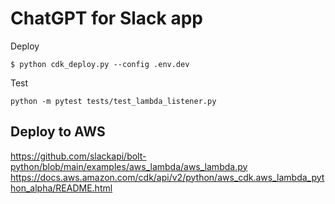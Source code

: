 # ChatGPT for Slack app

Deploy
```
$ python cdk_deploy.py --config .env.dev
```

Test
```
python -m pytest tests/test_lambda_listener.py
```


## Deploy to AWS
https://github.com/slackapi/bolt-python/blob/main/examples/aws_lambda/aws_lambda.py
https://docs.aws.amazon.com/cdk/api/v2/python/aws_cdk.aws_lambda_python_alpha/README.html   
